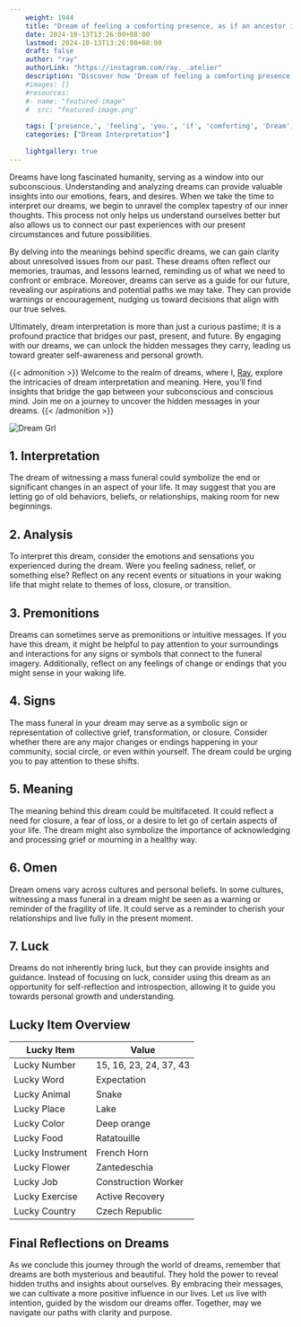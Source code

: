 ```yaml
---
    weight: 1944
    title: "Dream of feeling a comforting presence, as if an ancestor is watching over you."  # Assuming 'title' column exists
    date: 2024-10-13T13:26:00+08:00
    lastmod: 2024-10-13T13:26:00+08:00
    draft: false
    author: "ray"
    authorLink: "https://instagram.com/ray._.atelier"
    description: "Discover how 'Dream of feeling a comforting presence, as if an ancestor is watching over you.' can interpret your future and uncover its significant meanings in your life."
    #images: []
    #resources:
    #- name: "featured-image"
    #  src: "featured-image.png"
    
    tags: ['presence,', 'feeling', 'you.', 'if', 'comforting', 'Dream', 'a', 'as', 'an', 'ancestor', 'over', 'is', 'of', 'watching']
    categories: ["Dream Interpretation"]
    
    lightgallery: true
---
```

    
Dreams have long fascinated humanity, serving as a window into our subconscious. Understanding and analyzing dreams can provide valuable insights into our emotions, fears, and desires. When we take the time to interpret our dreams, we begin to unravel the complex tapestry of our inner thoughts. This process not only helps us understand ourselves better but also allows us to connect our past experiences with our present circumstances and future possibilities.

By delving into the meanings behind specific dreams, we can gain clarity about unresolved issues from our past. These dreams often reflect our memories, traumas, and lessons learned, reminding us of what we need to confront or embrace. Moreover, dreams can serve as a guide for our future, revealing our aspirations and potential paths we may take. They can provide warnings or encouragement, nudging us toward decisions that align with our true selves.

Ultimately, dream interpretation is more than just a curious pastime; it is a profound practice that bridges our past, present, and future. By engaging with our dreams, we can unlock the hidden messages they carry, leading us toward greater self-awareness and personal growth.

{{< admonition >}}
Welcome to the realm of dreams, where I, [Ray](https://instagram.com/ray._.atelier), explore the intricacies of dream interpretation and meaning. Here, you’ll find insights that bridge the gap between your subconscious and conscious mind. Join me on a journey to uncover the hidden messages in your dreams.
{{< /admonition >}}

![Dream Grl](https://cdn.pixabay.com/photo/2017/11/02/03/35/gothic-2910057_1280.jpg "Dream Grl")

## 1. Interpretation
 The dream of witnessing a mass funeral could symbolize the end or significant changes in an aspect of your life. It may suggest that you are letting go of old behaviors, beliefs, or relationships, making room for new beginnings.

## 2. Analysis
 To interpret this dream, consider the emotions and sensations you experienced during the dream. Were you feeling sadness, relief, or something else? Reflect on any recent events or situations in your waking life that might relate to themes of loss, closure, or transition.

## 3. Premonitions
 Dreams can sometimes serve as premonitions or intuitive messages. If you have this dream, it might be helpful to pay attention to your surroundings and interactions for any signs or symbols that connect to the funeral imagery. Additionally, reflect on any feelings of change or endings that you might sense in your waking life.

## 4. Signs
 The mass funeral in your dream may serve as a symbolic sign or representation of collective grief, transformation, or closure. Consider whether there are any major changes or endings happening in your community, social circle, or even within yourself. The dream could be urging you to pay attention to these shifts.

## 5. Meaning
 The meaning behind this dream could be multifaceted. It could reflect a need for closure, a fear of loss, or a desire to let go of certain aspects of your life. The dream might also symbolize the importance of acknowledging and processing grief or mourning in a healthy way.

## 6. Omen
 Dream omens vary across cultures and personal beliefs. In some cultures, witnessing a mass funeral in a dream might be seen as a warning or reminder of the fragility of life. It could serve as a reminder to cherish your relationships and live fully in the present moment.

## 7. Luck
 Dreams do not inherently bring luck, but they can provide insights and guidance. Instead of focusing on luck, consider using this dream as an opportunity for self-reflection and introspection, allowing it to guide you towards personal growth and understanding.

## Lucky Item Overview
| Lucky Item          | Value              |
|---------------|--------------------|
| Lucky Number        | 15, 16, 23, 24, 37, 43  |
| Lucky Word          | Expectation |
| Lucky Animal        | Snake |
| Lucky Place         | Lake     |
| Lucky Color         | Deep orange     |
| Lucky Food          | Ratatouille      |
| Lucky Instrument    | French Horn |
| Lucky Flower        | Zantedeschia    |
| Lucky Job           | Construction Worker       |
| Lucky Exercise      | Active Recovery  |
| Lucky Country       | Czech Republic    |


##  Final Reflections on Dreams

As we conclude this journey through the world of dreams, remember that dreams are both mysterious and beautiful. They hold the power to reveal hidden truths and insights about ourselves. By embracing their messages, we can cultivate a more positive influence in our lives. Let us live with intention, guided by the wisdom our dreams offer. Together, may we navigate our paths with clarity and purpose.
